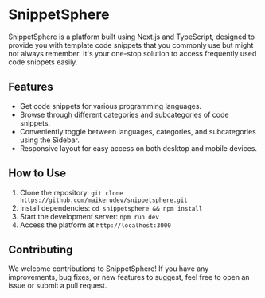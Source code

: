 # SnippetSphere

SnippetSphere is a platform built using Next.js and TypeScript, designed to provide you with template code snippets that you commonly use but might not always remember. It's your one-stop solution to access frequently used code snippets easily.

## Features

- Get code snippets for various programming languages.
- Browse through different categories and subcategories of code snippets.
- Conveniently toggle between languages, categories, and subcategories using the Sidebar.
- Responsive layout for easy access on both desktop and mobile devices.

## How to Use

1. Clone the repository: `git clone https://github.com/maikerudev/snippetsphere.git`
2. Install dependencies: `cd snippetsphere && npm install`
3. Start the development server: `npm run dev`
4. Access the platform at `http://localhost:3000`

## Contributing

We welcome contributions to SnippetSphere! If you have any improvements, bug fixes, or new features to suggest, feel free to open an issue or submit a pull request.
 
